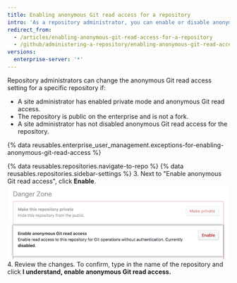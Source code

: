 ```yaml
---
title: Enabling anonymous Git read access for a repository
intro: 'As a repository administrator, you can enable or disable anonymous Git read access for public repositories that meet certain requirements.'
redirect_from:
  - /articles/enabling-anonymous-git-read-access-for-a-repository
  - /github/administering-a-repository/enabling-anonymous-git-read-access-for-a-repository
versions:
  enterprise-server: '*'
---
```

Repository administrators can change the anonymous Git read access setting for a specific repository if:
- A site administrator has enabled private mode and anonymous Git read access.
- The repository is public on the enterprise and is not a fork.
- A site administrator has not disabled anonymous Git read access for the repository.

{% data reusables.enterprise_user_management.exceptions-for-enabling-anonymous-git-read-access %}

{% data reusables.repositories.navigate-to-repo %}
{% data reusables.repositories.sidebar-settings %}
3. Next to "Enable anonymous Git read access", click **Enable**.
!["Enabled" button under "Anonymous Git read access"](/assets/images/help/repository/enable-git-read-access-for-a-repo.png)
4. Review the changes. To confirm, type in the name of the repository and click **I understand, enable anonymous Git read access.**
